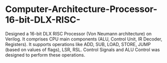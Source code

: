 # Computer-Architecture-Processor-16-bit-DLX-RISC-

Designed a 16-bit DLX RISC Processor (Von Neumann architecture) on Verilog. It comprises CPU main components (ALU, Control Unit, IR Decoder, Registers). It supports operations like ADD, SUB, LOAD, STORE, JUMP (based on values of flags), LSR, RSL. Control Signals and ALU Control was designed to perform these operations.
